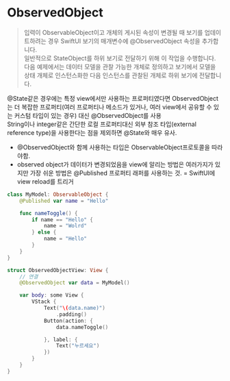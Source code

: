 # ObservedObject

> 입력이 ObservableObject이고 개체의 게시된 속성이 변경될 때 보기를 업데이트하려는 경우 SwiftUI 보기의 매개변수에 @ObservedObject 속성을 추가합니다.
> <br/>
> 일반적으로 StateObject를 하위 보기로 전달하기 위해 이 작업을 수행합니다.
> <br/>
> 다음 예제에서는 데이터 모델을 관찰 가능한 개체로 정의하고 보기에서 모델을 상태 개체로 인스턴스화한 다음 인스턴스를 관찰된 개체로 하위 보기에 전달합니다.
> <br/>

@State같은 경우에는 특정 view에서만 사용하는 프로퍼티였다면 ObservedObject는 더 복잡한 프로퍼티(여러 프로퍼티나 메소드가 있거나, 여러 view에서 공유할 수 있는 커스텀 타입이 있는 경우) 대신 @ObservedObject를 사용
<br/>
String이나 integer같은 간단한 로컬 프로퍼티대신 외부 참조 타입(external reference type)을 사용한다는 점을 제외하면 @State와 매우 유사.
<br/>

- @ObservedObject와 함께 사용하는 타입은 ObservableObject프로토콜을 따라야함.
  <br/>
- observed object가 데이터가 변경되었음을 view에 알리는 방법은 여러가지가 있지만 가장 쉬운 방법은 @Published 프로퍼티 래퍼를 사용하는 것. = SwiftUI에 view reload를 트리거
  <br/>

```swift
class MyModel: ObservableObject {
    @Published var name = "Hello"

    func nameToggle() {
        if name == "Hello" {
            name = "Wolrd"
        } else {
            name = "Hello"
        }
    }
}

struct ObservedObjectView: View {
    // 연결
    @ObservedObject var data = MyModel()

    var body: some View {
        VStack {
            Text("\(data.name)")
                .padding()
            Button(action: {
                data.nameToggle()

            }, label: {
                Text("누르세요")
            })
        }
    }
}
```

